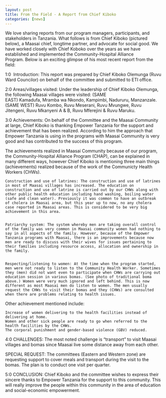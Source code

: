 ```yaml
---
layout: post
title: From the Field - A Report from Chief Kiboko
categories: [news]
---
```

We love sharing reports from our program managers, participants, and stakeholders in Tanzania. What follows is from Chief Kiboko (pictured below), a Maasai chief, longtime partner, and advocate for social good. We have worked closely with Chief Koboko over the years as we have established and implemented the Community-Hospital Alliance Program. Below is an exciting glimpse of his most recent report from the field:

1:0  Introduction: This report was prepared by Chief Kiboko Olemunga (Ruvu Ward Councilor) on behalf of the committee and submitted to ETI office.

2:0 Areas/villages visited: Under the leadership of Chief Kiboko Olemunga, the following Maasai villages were visited: (SAME EAST) Kamadufa, Mramba wa Nkondo, Kampimbi, Nadururu, Manzanzale. (SAME WEST) Ruvu Kombo, Ruvu Meserani, Ruvu Mvungwe, Ruvu Jitengeni, Ruvu Mkanyeni A & B, Ruvu Mferejini & Ruvu Maruku.

3:0 Achievements: On behalf of the Committee and the Maasai Community at large, Chief Kiboko is thanking Empower Tanzania for the support and achievement that has been realized. According to him the approach that Empower Tanzania is using in the programs with Maasai Community is very good and has contributed to the success of this program.

The achievements realized in Maasai Community because of our program, the Community-Hospital Alliance Program (CHAP), can be explained in many different ways, however Chief Kiboko is mentioning three main things (achievements) realized because of the work of the Communicty Health Workers (CHWs).

 	Construction and use of latrines: The construction and use of latrines in most of Maasai villages has increased. The education on construction and use of latrine is carried out by our CHWs along with other public health education including hand washing, boiling water (safe and clean water). Previously it was common to have an outbreak of cholera in Maasai area, but this year up to now, no any cholera case reported in Maasai areas. This is considered to be very big achievement in this area.


 	Patriarchy system: The system whereby men are taking overall control of the family was very common in Maasai community women had nothing to say in all aspects of the family. However, because of the Empower Tanzania programs with Maasai, there is an improvements because now men are ready to discuss with their wives for issues pertaining to their families including resource access, allocation and ownership in the family.


 	Respecting/listening to women: At the time when the program started, men were not ready to listen to the Community Health Worker. Sometimes they (men) did not want even to participate when CHWs are carrying out education session in various bomas. (See photo of traditional boma above.) Women were very much ignored and left behind. This is now different as most Maasai men do listen to women. The men usually request the CHWs to visit their bomas and they (CHWs) are consulted when there are problems relating to health issues.

Other achievement mentioned include:

 	Increase of women delivering to the health facilities instead of delivering at home.
 	Women and other sick people are ready to go when referred to the health facilities by the CHWs.
 	The corporal punishment and gender-based violence (GBV) reduced.

4:0 CHALLENGES: The most noted challenge is “transport” to visit Maasai villages and bomas since Maasai live some distance away from each other.

SPECIAL REQUEST: The committees (Eastern and Western zone) are requesting support to cover meals and transport during the visit to the bomas. The plan is to conduct one visit per quarter.

5:0 CONCLUSION: Chief Kiboko and the committee wishes to express their sincere thanks to Empower Tanzania for the support to this community. This will really improve the people within this community in the area of education and social-economic empowerment.
